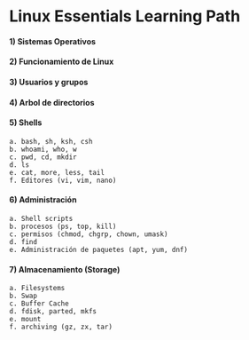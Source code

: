 # Linux Essentials Learning Path

#### 1) Sistemas Operativos

#### 2) Funcionamiento de Linux

#### 3) Usuarios y grupos

#### 4) Arbol de directorios

#### 5) Shells
    a. bash, sh, ksh, csh
    b. whoami, who, w 
    c. pwd, cd, mkdir
    d. ls 
    e. cat, more, less, tail
    f. Editores (vi, vim, nano)

#### 6) Administración
    a. Shell scripts
    b. procesos (ps, top, kill)
    c. permisos (chmod, chgrp, chown, umask)
    d. find
    e. Administración de paquetes (apt, yum, dnf)

#### 7) Almacenamiento (Storage)
    a. Filesystems
    b. Swap
    c. Buffer Cache
    d. fdisk, parted, mkfs
    e. mount
    f. archiving (gz, zx, tar)
